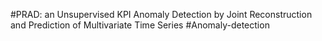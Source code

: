 #PRAD: an Unsupervised KPI Anomaly Detection by Joint Reconstruction and Prediction of Multivariate Time Series
#Anomaly-detection
#
